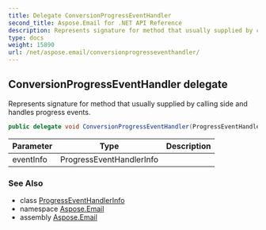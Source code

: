 ```yaml
---
title: Delegate ConversionProgressEventHandler
second_title: Aspose.Email for .NET API Reference
description: Represents signature for method that usually supplied by calling side and handles progress events
type: docs
weight: 15890
url: /net/aspose.email/conversionprogresseventhandler/
---
```

## ConversionProgressEventHandler delegate

Represents signature for method that usually supplied by calling side and handles progress events.

```csharp
public delegate void ConversionProgressEventHandler(ProgressEventHandlerInfo eventInfo);
```

| Parameter | Type | Description |
| --- | --- | --- |
| eventInfo | ProgressEventHandlerInfo |  |

### See Also

* class [ProgressEventHandlerInfo](../progresseventhandlerinfo/)
* namespace [Aspose.Email](../../aspose.email/)
* assembly [Aspose.Email](../../)


